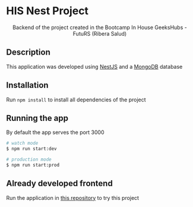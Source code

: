 # HIS Nest Project

<p align="center">Backend of the project created in the Bootcamp In House GeeksHubs - FutuRS (Ribera Salud)
<p align="center">

## Description

This application was developed using [NestJS](https://nestjs.com/) and a [MongoDB](https://www.mongodb.com/) database

## Installation

Run `npm install` to install all dependencies of the project 

## Running the app

By default the app serves the port 3000

```bash
# watch mode
$ npm run start:dev

# production mode
$ npm run start:prod
```

## Already developed frontend

Run the application in [this repository](https://github.com/Ruymy7/ProyectoAngular_HIS) to try this project
